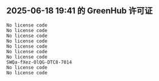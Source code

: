 ## 2025-06-18 19:41 的 GreenHub 许可证
```
No license code
No license code
No license code
No license code
No license code
No license code
No license code
SWQa-fXez-OlQG-DTC8-7014
No license code
No license code
```
